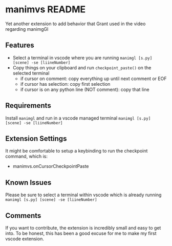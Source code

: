# manimvs README

Yet another extension to add behavior that Grant used in the video regarding manimgGl

## Features

- Select a terminal in vscode where you are running `manimgl [s.py] [scene] -se [liineNumber]`
- Copy things on your clipboard and run `checkpoint_paste()` on the selected terminal
    - if cursor on comment: copy everything up until next comment or EOF
    - if cursor has selection: copy first selection
    - if cursor is on any python line (NOT comment): copy that line

## Requirements

Install `manimgl` and run in a vscode managed terminal `manimgl [s.py] [scene] -se [liineNumber]`

## Extension Settings

It might be comfortable to setup a keybinding to run the checkpoint command, which is:
- manimvs.onCursorCheckpointPaste

## Known Issues

Please be sure to select a terminal within vscode which is already running `manimgl [s.py] [scene] -se [liineNumber]`

## Comments

If you want to contribute, the extension is incredibly small and easy to get into. To be honest, this has been a good excuse for me
to make my first vscode extension.